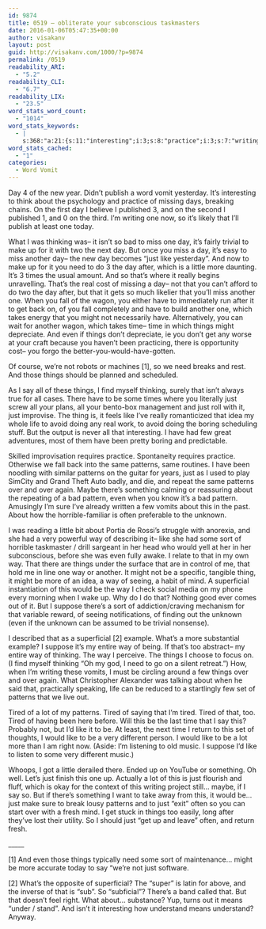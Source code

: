 ```yaml
---
id: 9874
title: 0519 – obliterate your subconscious taskmasters
date: 2016-01-06T05:47:35+00:00
author: visakanv
layout: post
guid: http://visakanv.com/1000/?p=9874
permalink: /0519
readability_ARI:
  - "5.2"
readability_CLI:
  - "6.7"
readability_LIX:
  - "23.5"
word_stats_word_count:
  - "1014"
word_stats_keywords:
  - |
    s:368:"a:21:{s:11:"interesting";i:3;s:8:"practice";i:3;s:7:"writing";i:3;s:8:"thinking";i:4;s:4:"miss";i:4;s:4:"make";i:3;s:4:"just";i:11;s:4:"like";i:7;s:4:"need";i:4;s:6:"little";i:3;s:4:"fall";i:3;s:4:"time";i:4;s:6:"things";i:9;s:4:"same";i:3;s:8:"patterns";i:6;s:7:"there's";i:4;s:7:"unknown";i:3;s:4:"sort";i:3;s:11:"superficial";i:3;s:7:"suppose";i:3;s:5:"tired";i:5;}";
word_stats_cached:
  - "1"
categories:
  - Word Vomit
---
```

Day 4 of the new year. Didn&#8217;t publish a word vomit yesterday. It&#8217;s interesting to think about the psychology and practice of missing days, breaking chains. On the first day I believe I published 3, and on the second I published 1, and 0 on the third. I&#8217;m writing one now, so it&#8217;s likely that I&#8217;ll publish at least one today.

What I was thinking was– it isn&#8217;t so bad to miss one day, it&#8217;s fairly trivial to make up for it with two the next day. But once you miss a day, it&#8217;s easy to miss another day– the new day becomes &#8220;just like yesterday&#8221;. And now to make up for it you need to do 3 the day after, which is a little more daunting. It&#8217;s 3 times the usual amount. And so that&#8217;s where it really begins unravelling. That&#8217;s the real cost of missing a day– not that you can&#8217;t afford to do two the day after, but that it gets so much likelier that you&#8217;ll miss another one. When you fall of the wagon, you either have to immediately run after it to get back on, of you fall completely and have to build another one, which takes energy that you might not necessarily have. Alternatively, you can wait for another wagon, which takes time– time in which things might depreciate. And even if things don&#8217;t depreciate, ie you don&#8217;t get any worse at your craft because you haven&#8217;t been practicing, there is opportunity cost– you forgo the better-you-would-have-gotten.

Of course, we&#8217;re not robots or machines [1], so we need breaks and rest. And those things should be planned and scheduled.

As I say all of these things, I find myself thinking, surely that isn&#8217;t always true for all cases. There have to be some times where you literally just screw all your plans, all your bento-box management and just roll with it, just improvise. The thing is, it feels like I&#8217;ve really romanticized that idea my whole life to avoid doing any real work, to avoid doing the boring scheduling stuff. But the output is never all that interesting. I have had few great adventures, most of them have been pretty boring and predictable.

Skilled improvisation requires practice. Spontaneity requires practice. Otherwise we fall back into the same patterns, same routines. I have been noodling with similar patterns on the guitar for years, just as I used to play SimCity and Grand Theft Auto badly, and die, and repeat the same patterns over and over again. Maybe there&#8217;s something calming or reassuring about the repeating of a bad pattern, even when you know it&#8217;s a bad pattern. Amusingly I&#8217;m sure I&#8217;ve already written a few vomits about this in the past. About how the horrible-familiar is often preferable to the unknown.

I was reading a little bit about Portia de Rossi&#8217;s struggle with anorexia, and she had a very powerful way of describing it– like she had some sort of horrible taskmaster / drill sargeant in her head who would yell at her in her subconscious, before she was even fully awake. I relate to that in my own way. That there are things under the surface that are in control of me, that hold me in line one way or another. It might not be a specific, tangible thing, it might be more of an idea, a way of seeing, a habit of mind. A superficial instantiation of this would be the way I check social media on my phone every morning when I wake up. Why do I do that? Nothing good ever comes out of it. But I suppose there&#8217;s a sort of addiction/craving mechanism for that variable reward, of seeing notifications, of finding out the unknown (even if the unknown can be assumed to be trivial nonsense).

I described that as a superficial [2] example. What&#8217;s a more substantial example? I suppose it&#8217;s my entire way of being. If that&#8217;s too abstract– my entire way of thinking. The way I perceive. The things I choose to focus on. (I find myself thinking &#8220;Oh my god, I need to go on a silent retreat.&#8221;) How, when I&#8217;m writing these vomits, I must be circling around a few things over and over again. What Christopher Alexander was talking about when he said that, practically speaking, life can be reduced to a startlingly few set of patterns that we live out.

Tired of a lot of my patterns. Tired of saying that I&#8217;m tired. Tired of that, too. Tired of having been here before. Will this be the last time that I say this? Probably not, but I&#8217;d like it to be. At least, the next time I return to this set of thoughts, I would like to be a very different person. I would like to be a lot more than I am right now. (Aside: I&#8217;m listening to old music. I suppose I&#8217;d like to listen to some very different music.)

Whoops, I got a little derailed there. Ended up on YouTube or something. Oh well. Let&#8217;s just finish this one up. Actually a lot of this is just flourish and fluff, which is okay for the context of this writing project still&#8230; maybe, if I say so. But if there&#8217;s something I want to take away from this, it would be&#8230; just make sure to break lousy patterns and to just &#8220;exit&#8221; often so you can start over with a fresh mind. I get stuck in things too easily, long after they&#8217;ve lost their utility. So I should just &#8220;get up and leave&#8221; often, and return fresh.

\_____

[1] And even those things typically need some sort of maintenance&#8230; might be more accurate today to say &#8220;we&#8217;re not just software.

[2] What&#8217;s the opposite of superficial? The &#8220;super&#8221; is latin for above, and the inverse of that is &#8220;sub&#8221;. So &#8220;subficial&#8221;? There&#8217;s a band called that. But that doesn&#8217;t feel right. What about&#8230; substance? Yup, turns out it means &#8220;under / stand&#8221;. And isn&#8217;t it interesting how understand means understand? Anyway.